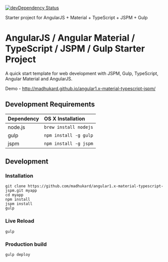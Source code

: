 
[![devDependency Status](https://david-dm.org/madhukard/angular1.x-material-typescript-jspm/dev-status.svg)](https://david-dm.org/madhukard/angular1.x-material-typescript-jspm#info=devDependencies)

Starter project for AngularJS + Material + TypeScript + JSPM + Gulp

# AngularJS / Angular Material / TypeScript / JSPM / Gulp Starter Project
 
A quick start template for web development with JSPM, Gulp, TypeScript, Angular Material and AngularJS. 


Demo - http://madhukard.github.io/angular1.x-material-typescript-jspm/


## Development Requirements

|Dependency|OS X Installation|
|:--|:--|
|node.js|`brew install nodejs`|
|gulp|`npm install -g gulp`|
|jspm|`npm install -g jspm`|

## Development

### Installation

```
git clone https://github.com/madhukard/angular1.x-material-typescript-jspm.git myapp
cd myapp
npm install
jspm install
gulp
```

### Live Reload

`gulp`

### Production build

`gulp deploy`

